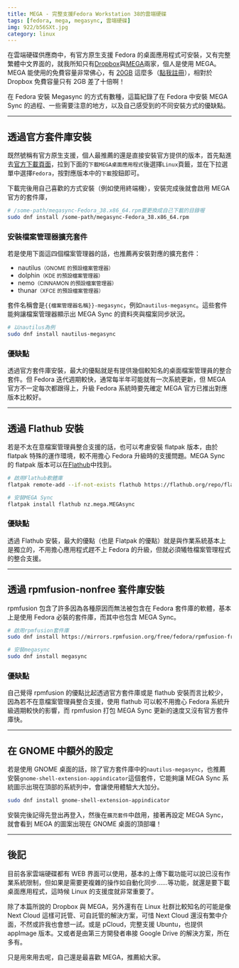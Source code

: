 ```yaml
---
title: MEGA - 完整支援Fedora Workstation 38的雲端硬碟
tags: [fedora, mega, megasync, 雲端硬碟]
img: 922/b56SXt.jpg
category: linux
---
```


在雲端硬碟供應商中，有官方原生支援 Fedora 的桌面應用程式可安裝，又有完整繁體中文界面的，就我所知只有[Dropbox](https://www.dropbox.com/zh_TW/)與[MEGA](https://mega.io/zh-hant/?aff=MxSxDVl4hAI)兩家，個人是使用 MEGA。MEGA 能使用的免費容量非常佛心，有 [20GB](https://mega.io/zh-hant/pricing?aff=MxSxDVl4hAI) 這麼多（[點我註冊](https://mega.nz/register/?aff=MxSxDVl4hAI)），相對於 Dropbox 免費容量只有 2GB 差了十倍啊！

<!--more-->

在 Fedora 安裝 Megasync 的方式有數種，這篇紀錄了在 Fedora 中安裝 MEGA Sync 的過程、一些需要注意的地方，以及自己感受到的不同安裝方式的優缺點。

---

## 透過官方套件庫安裝

既然號稱有官方原生支援，個人最推薦的還是直接安裝官方提供的版本，首先點進去[官方下載頁面](https://mega.io/zh-hant/desktop)，拉到下面的`下載MEGA桌面應用程式`後選擇`Linux`頁籤，並在下拉選單中選擇`Fedora`，按對應版本中的`下載`按鈕即可。

<article-img img="922/H6rlOP.png"></article-img>

下載完後用自己喜歡的方式安裝（例如使用終端機），安裝完成後就會啟用 MEGA 官方的套件庫，

```bash
# /some-path/megasync-Fedora_38.x86_64.rpm要更換成自己下載的目錄喔
sudo dnf install /some-path/megasync-Fedora_38.x86_64.rpm
```

### 安裝檔案管理器擴充套件

若是使用下面這四個檔案管理器的話，也推薦再安裝對應的擴充套件：

- nautilus<small>（GNOME 的預設檔案管理器）</small>
- dolphin<small>（KDE 的預設檔案管理器）</small>
- nemo<small>（CINNAMON 的預設檔案管理器）</small>
- thunar<small>（XFCE 的預設檔案管理器）</small>

套件名稱會是`{{檔案管理器名稱}}-megasync`，例如`nautilus-megasync`。這些套件能夠讓檔案管理器顯示出 MEGA Sync 的資料夾與檔案同步狀況。

```bash
# 以nautilus為例
sudo dnf install nautilus-megasync
```

### 優缺點

透過官方套件庫安裝，最大的優點就是有提供幾個較知名的桌面檔案管理員的整合套件。但 Fedora 迭代週期較快，通常每半年可能就有一次系統更新，但 MEGA 官方不一定每次都跟得上，升級 Fedora 系統時要先確定 MEGA 官方已推出對應版本比較好。

---

## 透過 Flathub 安裝

若是不太在意檔案管理員整合支援的話，也可以考慮安裝 flatpak 版本，由於 flatpak 特殊的運作環境，較不用擔心 Fedora 升級時的支援問題。MEGA Sync 的 flatpak 版本可以在[Flathub](https://flathub.org/zh-Hant)中找到。

```bash
# 啟用Flathub軟體庫
flatpak remote-add --if-not-exists flathub https://flathub.org/repo/flathub.flatpakrepo && flatpak remote-modify --enable flathub
```

```bash
# 安裝MEGA Sync
flatpak install flathub nz.mega.MEGAsync
```

### 優缺點

透過 Flathub 安裝，最大的優點（也是 Flatpak 的優點）就是與作業系統基本上是獨立的，不用擔心應用程式趕不上 Fedora 的升級，但就必須犧牲檔案管理程式的整合支援。

---

## 透過 rpmfusion-nonfree 套件庫安裝

rpmfusion 包含了許多因為各種原因而無法被包含在 Fedora 套件庫的軟體，基本上是使用 Fedora 必裝的套件庫，而其中也包含 MEGA Sync。

```bash
# 啟用rpmfusion套件庫
sudo dnf install https://mirrors.rpmfusion.org/free/fedora/rpmfusion-free-release-$(rpm -E %fedora).noarch.rpm https://mirrors.rpmfusion.org/free/fedora/rpmfusion-nonfree-release-$(rpm -E %fedora).noarch.rpm
```

```bash
# 安裝megasync
sudo dnf install megasync
```

### 優缺點

自己覺得 rpmfusion 的優點比起透過官方套件庫或是 flathub 安裝而言比較少，因為若不在意檔案管理員整合支援，使用 flathub 可以較不用擔心 Fedora 系統升級週期較快的影響，而 rpmfusion 打包 MEGA Sync 更新的速度又沒有官方套件庫快。

---

## 在 GNOME 中額外的設定

若是使用 GNOME 桌面的話，除了官方套件庫中的`nautilus-megasync`，也推薦安裝`gnome-shell-extension-appindicator`這個套件，它能夠讓 MEGA Sync 系統圖示出現在頂部的系統列中，會讓使用體驗大大加分。

```bash
sudo dnf install gnome-shell-extension-appindicator
```

安裝完後記得先登出再登入，然後在`擴充套件`中啟用，接著再設定 MEGA Sync，就會看到 MEGA 的圖案出現在 GNOME 桌面的頂部囉！

---

## 後記

目前各家雲端硬碟都有 WEB 界面可以使用，基本的上傳下載功能可以說已沒有作業系統限制，但如果是需要更複雜的操作如自動化同步……等功能，就還是要下載桌面應用程式，這時候 Linux 的支援度就非常重要了。

除了本篇所說的 Dropbox 與 MEGA，另外還有在 Linux 社群比較知名的可能是像 Next Cloud 這樣可託管、可自託管的解決方案，可惜 Next Cloud 還沒有繁中介面，不然或許我也會想一試。或是 pCloud，完整支援 Ubuntu，也提供 appImage 版本。又或者是由第三方開發者串接 Google Drive 的解決方案，所在多有。

只是用來用去呢，自己還是最喜歡 MEGA，推薦給大家。
